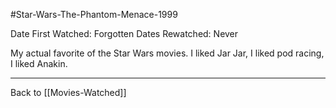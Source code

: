 #Star-Wars-The-Phantom-Menace-1999

Date First Watched:  Forgotten
Dates Rewatched:  Never

My actual favorite of the Star Wars movies.  I liked Jar Jar, I liked pod racing, I liked Anakin.

---
Back to [[Movies-Watched]]